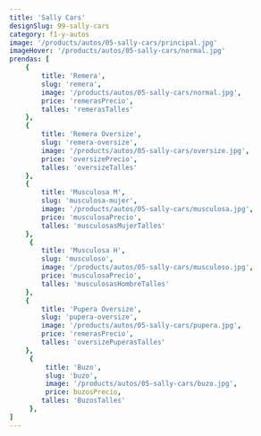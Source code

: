 ```yaml
---
title: 'Sally Cars'
designSlug: 99-sally-cars
category: f1-y-autos
image: '/products/autos/05-sally-cars/principal.jpg'
imageHover: '/products/autos/05-sally-cars/normal.jpg'
prendas: [
    {   
        title: 'Remera',
        slug: 'remera',          
        image: '/products/autos/05-sally-cars/normal.jpg',
        price: 'remerasPrecio',
        talles: 'remerasTalles'
    },
    {
        title: 'Remera Oversize',
        slug: 'remera-oversize',
        image: '/products/autos/05-sally-cars/oversize.jpg',
        price: 'oversizePrecio',
        talles: 'oversizeTalles'
    },
    {
        title: 'Musculosa M',
        slug: 'musculosa-mujer',
        image: '/products/autos/05-sally-cars/musculosa.jpg',
        price: 'musculosaPrecio',
        talles: 'musculosasMujerTalles'
    },
     {
        title: 'Musculosa H',
        slug: 'musculoso',
        image: '/products/autos/05-sally-cars/musculoso.jpg',
        price: 'musculosaPrecio',
        talles: 'musculosasHombreTalles'
    },
    {
        title: 'Pupera Oversize',
        slug: 'pupera-oversize',
        image: '/products/autos/05-sally-cars/pupera.jpg',
        price: 'remerasPrecio',
        talles: 'oversizePuperasTalles'
    },
     {
         title: 'Buzo',
         slug: 'buzo',
         image: '/products/autos/05-sally-cars/buzo.jpg',
         price: buzosPrecio,
        talles: 'BuzosTalles'
     },
]
---
```

